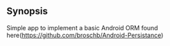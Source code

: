 ## Synopsis

Simple app to implement a basic Android ORM found here(https://github.com/broschb/Android-Persistance)
